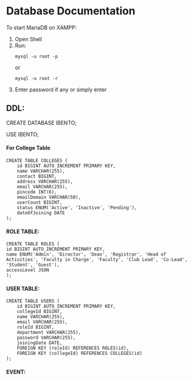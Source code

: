 # Database Documentation

To start MariaDB on XAMPP:
1. Open Shell
2. Run:
    ```
    mysql -u root -p
    ```
    or
    ```
    mysql -u root -r
    ```
3. Enter password if any or simply enter

## DDL:

CREATE DATABASE IBENTO;

USE IBENTO;

#### For College Table

```
CREATE TABLE COLLEGES (
    id BIGINT AUTO_INCREMENT PRIMARY KEY,
    name VARCHAR(255),
    contact BIGINT,
    address VARCHAR(255),
    email VARCHAR(255),
    pincode INT(6),
    emailDomain VARCHAR(50),
    userCount BIGINT,
    status ENUM('Active', 'Inactive', 'Pending'),
    dateOfJoining DATE
);
```

#### ROLE TABLE:

```
CREATE TABLE ROLES (
id BIGINT AUTO_INCREMENT PRIMARY KEY,
name ENUM('Admin', 'Director', 'Dean', 'Registrar', 'Head of Activities', 'Faculty in Charge', 'Faculty', 'Club Lead', 'Co-Lead', 'Student', 'Guest'),
accessLevel JSON
);
```

#### USER TABLE:

```
CREATE TABLE USERS (
    id BIGINT AUTO_INCREMENT PRIMARY KEY,
    collegeId BIGINT,
    name VARCHAR(255),
    email VARCHAR(255),
    roleId BIGINT,
    department VARCHAR(255),
    password VARCHAR(255),
    joiningDate DATE,
    FOREIGN KEY (roleId) REFERENCES ROLES(id),
    FOREIGN KEY (collegeId) REFERENCES COLLEGES(id)
);
```

#### EVENT:
```
```